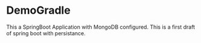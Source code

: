 # DemoGradle
This a SpringBoot Application with MongoDB configured.  This is a first draft of spring boot with persistance. 


